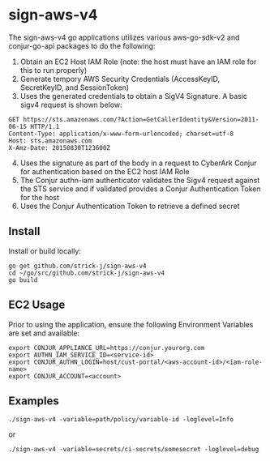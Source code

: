 # sign-aws-v4
The sign-aws-v4 go applications utilizes various aws-go-sdk-v2 and conjur-go-api packages to do the following:
1. Obtain an EC2 Host IAM Role (note: the host must have an IAM role for this to run properly)
2. Generate tempory AWS Security Credentials (AccessKeyID, SecretKeyID, and SessionToken)
3. Uses the generated credentials to obtain a SigV4 Signature. A basic sigv4 request is shown below:
```
GET https://sts.amazonaws.com/?Action=GetCallerIdentity&Version=2011-06-15 HTTP/1.1
Content-Type: application/x-www-form-urlencoded; charset=utf-8
Host: sts.amazonaws.com
X-Amz-Date: 20150830T123600Z
```
4. Uses the signature as part of the body in a request to CyberArk Conjur for authentication based on the EC2 host IAM Role
5. The Conjur authn-iam authenticator validates the Sigv4 request against the STS service and if validated provides a Conjur Authentication Token for the host
6. Uses the Conjur Authentication Token to retrieve a defined secret

## Install
Install or build locally:
```
go get github.com/strick-j/sign-aws-v4
cd ~/go/src/github.com/strick-j/sign-aws-v4
go build
```

## EC2 Usage
Prior to using the application, ensure the following Environment Variables are set and available:
```
export CONJUR_APPLIANCE_URL=https://conjur.yourorg.com
export AUTHN_IAM_SERVICE_ID=<service-id>
export CONJUR_AUTHN_LOGIN=host/cust-portal/<aws-account-id>/<iam-role-name>
export CONJUR_ACCOUNT=<account>
```

## Examples
```
./sign-aws-v4 -variable=path/policy/variable-id -loglevel=Info
```
or
```
./sign-aws-v4 -variable=secrets/ci-secrets/somesecret -loglevel=debug
```